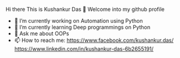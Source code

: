Hi there This is Kushankur Das 👋
Welcome into my github profile
- 🔭 I’m currently working on Automation using Python
- 🌱 I’m currently learning Deep programmings on Python
- 💬 Ask me about OOPs
- 📫 How to reach me: https://www.facebook.com/kushankur.das/     https://www.linkedin.com/in/kushankur-das-6b2655191/
<!--- - 😄 Pronouns: ...
- ⚡ Fun fact: ... 
- 👯 I’m looking to collaborate on ...
- 🤔 I’m looking for help with ...
-->
